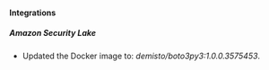 
#### Integrations

##### Amazon Security Lake

- Updated the Docker image to: *demisto/boto3py3:1.0.0.3575453*.

